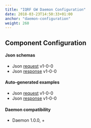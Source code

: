 ```yaml
---
title: "IQRF GW Daemon Configuration"
date: 2018-03-23T14:50:33+01:00
anchor: "daemon-configuration"
weight: 260
---
```

## Component Configuration
#### Json schemas

- Json [request](https://apidocs.iqrfsdk.org/iqrf-gateway-daemon/json/#iqrf/cfgDaemon_Component-request-1-0-0.json) v1-0-0
- Json [response](https://apidocs.iqrfsdk.org/iqrf-gateway-daemon/json/#iqrf/cfgDaemon_Component-response-1-0-0.json) v1-0-0

#### Auto-generated examples

- Json [request](https://apidocs.iqrfsdk.org/iqrf-gateway-daemon/json/iqrf/agen-examples/cfgDaemon_Component-request-1-0-0-example.json) v1-0-0
- Json [response](https://apidocs.iqrfsdk.org/iqrf-gateway-daemon/json/iqrf/agen-examples/cfgDaemon_Component-response-1-0-0-example.json) v1-0-0

#### Daemon compatibility

- Daemon 1.0.0, +

